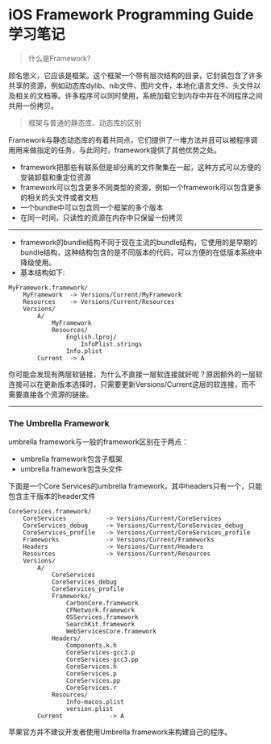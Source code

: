 # iOS Framework Programming Guide 学习笔记

> 什么是Framework?

顾名思义，它应该是框架。这个框架一个带有层次结构的目录，它封装包含了许多共享的资源，例如动态库dylib、nib文件、图片文件，本地化语言文件、头文件以及相关的文档等。许多程序可以同时使用，系统加载它到内存中并在不同程序之间共用一份拷贝。

> 框架与普通的静态库、动态库的区别

Framework与静态动态库的有着共同点，它们提供了一堆方法并且可以被程序调用用来做指定的任务，与此同时，framework提供了其他优势之处。

- framework把那些有联系但是却分离的文件聚集在一起，这种方式可以方便的安装卸载和重定位资源
- framework可以包含更多不同类型的资源，例如一个framework可以包含更多的相关的头文件或者文档
- 一个bundle中可以包含同一个框架的多个版本
- 在同一时间，只读性的资源在内存中只保留一份拷贝

------

- framework的bundle结构不同于现在主流的bundle结构，它使用的是早期的bundle结构，这种结构包含的是不同版本的代码，可以方便的在低版本系统中降级使用。
- 基本结构如下:

```
MyFramework.framework/
    MyFramework  -> Versions/Current/MyFramework
    Resources    -> Versions/Current/Resources
    Versions/
        A/
            MyFramework
            Resources/
                English.lproj/
                    InfoPlist.strings
                Info.plist
        Current  -> A
```

你可能会发现有两层软链接，为什么不直接一层软连接就好呢？原因额外的一层软连接可以在更新版本选择时，只需要更新Versions/Current这层的软连接，而不需要直接各个资源的链接。

---------

### The Umbrella Framework 
umbrella framework与一般的framework区别在于两点：

- umbrella framework包含子框架
- umbrella framework包含头文件

下面是一个Core Services的umbrella framework，其中headers只有一个，只能包含主干版本的header文件

```
CoreServices.framework/
    CoreServices           -> Versions/Current/CoreServices
    CoreServices_debug     -> Versions/Current/CoreServices_debug
    CoreServices_profile   -> Versions/Current/CoreServices_profile
    Frameworks             -> Versions/Current/Frameworks
    Headers                -> Versions/Current/Headers
    Resources              -> Versions/Current/Resources
    Versions/
        A/
            CoreServices
            CoreServices_debug
            CoreServices_profile
            Frameworks/
                CarbonCore.framework
                CFNetwork.framework
                OSServices.framework
                SearchKit.framework
                WebServicesCore.framework
            Headers/
                Components.k.h
                CoreServices-gcc3.p
                CoreServices-gcc3.pp
                CoreServices.h
                CoreServices.p
                CoreServices.pp
                CoreServices.r
            Resources/
                Info-macos.plist
                version.plist
        Current             -> A
```

苹果官方并不建议开发者使用Umbrella framework来构建自己的程序。

